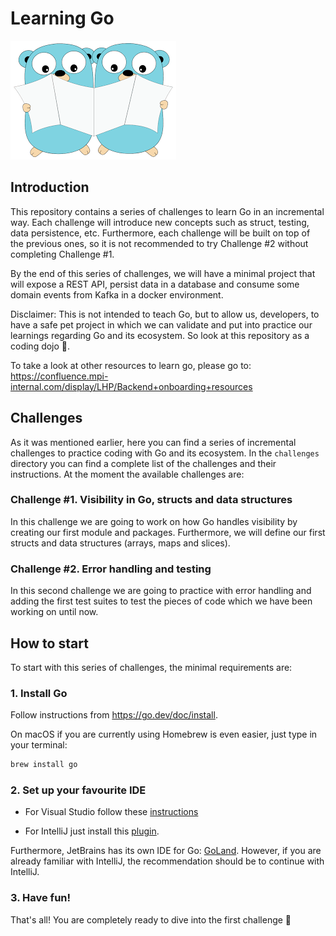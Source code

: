 # Learning Go

![](img/gopher.png)

## Introduction

This repository contains a series of challenges to learn Go in an incremental way. Each challenge will introduce
new concepts such as struct, testing, data persistence, etc. Furthermore, each challenge will be built on top of the
previous ones, so it is not recommended to try Challenge #2 without completing Challenge #1.

By the end of this series of challenges, we will have a minimal project that will expose a REST API, persist data in
a database and consume some domain events from Kafka in a docker environment.

Disclaimer: This is not intended to teach Go, but to allow us, developers, to have a safe pet project in which
we can validate and put into practice our learnings regarding Go and its ecosystem. So look at this repository as a
coding dojo 🥷.

To take a look at other resources to learn go, please go to: 
https://confluence.mpi-internal.com/display/LHP/Backend+onboarding+resources

## Challenges

As it was mentioned earlier, here you can find a series of incremental challenges to practice coding with Go and its
ecosystem. In the `challenges` directory you can find a complete list of the challenges and their instructions. At the
moment the available challenges are:

### Challenge #1. Visibility in Go, structs and data structures

In this challenge we are going to work on how Go handles visibility by creating our first module and packages. 
Furthermore, we will define our first structs and data structures (arrays, maps and slices).

### Challenge #2. Error handling and testing

In this second challenge we are going to practice with error handling and adding the first test suites to test 
the pieces of code which we have been working on until now.

## How to start

To start with this series of challenges, the minimal requirements are:

### 1. Install Go

Follow instructions from https://go.dev/doc/install. 

On macOS if you are currently using Homebrew is even easier, just type in your terminal:
```bash
brew install go
```

### 2. Set up your favourite IDE

* For Visual Studio follow these [instructions](https://learn.microsoft.com/en-us/azure/developer/go/configure-visual-studio-code)

* For IntelliJ just install this [plugin](https://plugins.jetbrains.com/plugin/9568-go?_ga=2.122569868.664457569.1681124920-637112615.1649069055&_gl=1%2A1upp818%2A_ga%2ANjM3MTEyNjE1LjE2NDkwNjkwNTU.%2A_ga_9J976DJZ68%2AMTY4MTEyNDkyMC41My4wLjE2ODExMjQ5MjAuNjAuMC4w).

Furthermore, JetBrains has its own IDE for Go: [GoLand](https://www.jetbrains.com/go/promo/). However, if you are already 
familiar with IntelliJ, the recommendation should be to continue with IntelliJ.

### 3. Have fun!

That's all! You are completely ready to dive into the first challenge 🚀